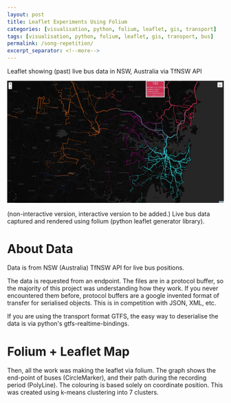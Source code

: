 ```yaml
---
layout: post
title: Leaflet Experiments Using Folium
categories: [visualisation, python, folium, leaflet, gis, transport]
tags: [visualisation, python, folium, leaflet, gis, transport, bus]
permalink: /song-repetition/
excerpt_separator: <!--more-->
---
```

Leaflet showing (past) live bus data in NSW, Australia via TfNSW API

![visualisation demo](images/folium-bus/freeze-frame.PNG)

<!--more-->
(non-interactive version, interactive version to be added.)
Live bus data captured and rendered using folium (python leaflet generator library).

# About Data
Data is from NSW (Australia) TfNSW API for live bus positions.

The data is requested from an endpoint. The files are in a protocol buffer, so the majority of this project was understanding how they work. If you never encountered them before, protocol buffers are a google invented format of transfer for serialised objects. This is in competition with JSON, XML, etc.
 
If you are using the transport format GTFS, the easy way to deserialise the data is via python's gtfs-realtime-bindings. 

# Folium + Leaflet Map
Then, all the work was making the leaflet via folium. The graph shows the end-point of buses (CircleMarker), and their path during the recording period (PolyLine). The colouring is based solely on coordinate position. This was created using k-means clustering into 7 clusters.